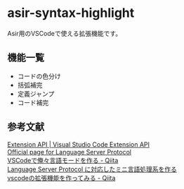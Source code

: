 # asir-syntax-highlight
Asir用のVSCodeで使える拡張機能です。  

## 機能一覧
- コードの色分け
- 括弧補完
- 定義ジャンプ
- コード補完

## 参考文献
[Extension API | Visual Studio Code Extension API](https://code.visualstudio.com/api)  
[Official page for Language Server Protocol](https://microsoft.github.io/language-server-protocol/)  
[VSCodeで俺々言語モードを作る - Qiita](https://qiita.com/takl/items/ba2f63db515f66585d1f#%E3%81%A8%E3%81%AB%E3%81%8B%E3%81%8F%E6%9C%80%E5%B0%8F%E3%81%AE%E6%8B%A1%E5%BC%B5%E3%82%92%E4%BD%9C%E3%82%8B)  
[Language Server Protocol に対応したミニ言語処理系を作る](https://zenn.dev/takl/books/0fe11c6e177223)  
[vscodeの拡張機能を作ってみる - Qiita](https://qiita.com/yuu_1st/items/d2d5a18de4859a165260#%E3%83%86%E3%82%B9%E3%83%88%E3%81%99%E3%82%8B)  
